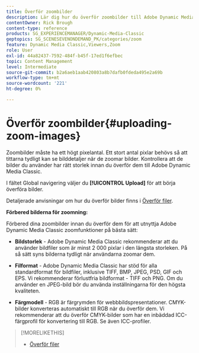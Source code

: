 ```yaml
---
title: Överför zoombilder
description: Lär dig hur du överför zoombilder till Adobe Dynamic Media Classic.
contentOwner: Rick Brough
content-type: reference
products: SG_EXPERIENCEMANAGER/Dynamic-Media-Classic
geptopics: SG_SCENESEVENONDEMAND_PK/categories/zoom
feature: Dynamic Media Classic,Viewers,Zoom
role: User
exl-id: 44a82437-7592-484f-b45f-17ed1f6efbec
topic: Content Management
level: Intermediate
source-git-commit: b2a6aeb1aab420803a8b7dafb0fdeda495e2a69b
workflow-type: tm+mt
source-wordcount: '221'
ht-degree: 0%

---
```


# Överför zoombilder{#uploading-zoom-images}

Zoombilder måste ha ett högt pixelantal. Ett stort antal pixlar behövs så att tittarna tydligt kan se bilddetaljer när de zoomar bilder. Kontrollera att de bilder du använder har rätt storlek innan du överför dem till Adobe Dynamic Media Classic.

I fältet Global navigering väljer du **[!UICONTROL Upload]** för att börja överföra bilder.

Detaljerade anvisningar om hur du överför bilder finns i [Överför filer](uploading-files.md#uploading_files).

**Förbered bilderna för zoomning:**

Förbered dina zoombilder innan du överför dem för att utnyttja Adobe Dynamic Media Classic zoomfunktioner på bästa sätt:

* **Bildstorlek** - Adobe Dynamic Media Classic rekommenderar att du använder bildfiler som är minst 2 000 pixlar i den längsta storleken. På så sätt syns bilderna tydligt när användarna zoomar dem.

* **Filformat** - Adobe Dynamic Media Classic har stöd för alla standardformat för bildfiler, inklusive TIFF, BMP, JPEG, PSD, GIF och EPS. Vi rekommenderar förlustfria bildformat - TIFF och PNG. Om du använder en JPEG-bild bör du använda inställningarna för den högsta kvaliteten.

* **Färgmodell** - RGB är färgrymden för webbbildspresentationer. CMYK-bilder konverteras automatiskt till RGB när du överför dem. Vi rekommenderar att du överför CMYK-bilder som har en inbäddad ICC-färgprofil för konvertering till RGB. Se även ICC-profiler.

>[!MORELIKETHIS]
>
>* [Överför filer](uploading-files.md#uploading_files)
